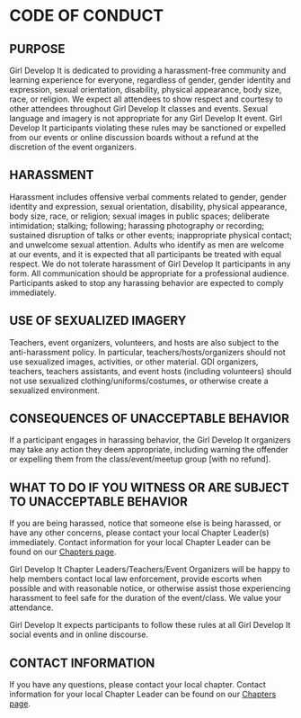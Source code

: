 # CODE OF CONDUCT
## PURPOSE
Girl Develop It is dedicated to providing a harassment-free community and learning experience for everyone, regardless of gender, gender identity and expression, sexual orientation, disability, physical appearance, body size, race, or religion. We expect all attendees to show respect and courtesy to other attendees throughout Girl Develop It classes and events. Sexual language and imagery is not appropriate for any Girl Develop It event. Girl Develop It participants violating these rules may be sanctioned or expelled from our events or online discussion boards without a refund at the discretion of the event organizers.


## HARASSMENT
Harassment includes offensive verbal comments related to gender, gender identity and expression, sexual orientation, disability, physical appearance, body size, race, or religion; sexual images in public spaces; deliberate intimidation; stalking; following; harassing photography or recording; sustained disruption of talks or other events; inappropriate physical contact; and unwelcome sexual attention. Adults who identify as men are welcome at our events, and it is expected that all participants be treated with equal respect. We do not tolerate harassment of Girl Develop It participants in any form. All communication should be appropriate for a professional audience. Participants asked to stop any harassing behavior are expected to comply immediately.


## USE OF SEXUALIZED IMAGERY
Teachers, event organizers, volunteers, and hosts are also subject to the anti-harassment policy. In particular, teachers/hosts/organizers should not use sexualized images, activities, or other material. GDI organizers, teachers, teachers assistants, and event hosts (including volunteers) should not use sexualized clothing/uniforms/costumes, or otherwise create a sexualized environment.


## CONSEQUENCES OF UNACCEPTABLE BEHAVIOR
If a participant engages in harassing behavior, the Girl Develop It organizers may take any action they deem appropriate, including warning the offender or expelling them from the class/event/meetup group [with no refund].


## WHAT TO DO IF YOU WITNESS OR ARE SUBJECT TO UNACCEPTABLE BEHAVIOR
If you are being harassed, notice that someone else is being harassed, or have any other concerns, please contact your local Chapter Leader(s) immediately. Contact information for your local Chapter Leader can be found on our [Chapters page](https://www.girldevelopit.com/chapters).

Girl Develop It Chapter Leaders/Teachers/Event Organizers will be happy to help members contact local law enforcement, provide escorts when possible and with reasonable notice, or otherwise assist those experiencing harassment to feel safe for the duration of the event/class. We value your attendance.

Girl Develop It expects participants to follow these rules at all Girl Develop It social events and in online discourse.


## CONTACT INFORMATION
If you have any questions, please contact your local chapter. Contact information for your local Chapter Leader can be found on our [Chapters page](https://www.girldevelopit.com/chapters).
